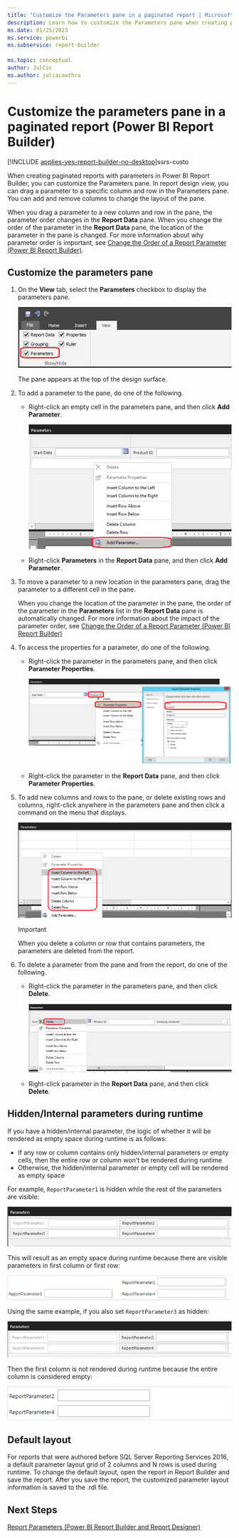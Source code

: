 ```yaml
---
title: "Customize the Parameters pane in a paginated report | Microsoft Docs"
description: Learn how to customize the Parameters pane when creating paginated reports with parameters in Power BI Report Builder.
ms.date: 01/25/2023
ms.service: powerbi
ms.subservice: report-builder

ms.topic: conceptual
author: JulCsc
ms.author: juliacawthra
---
```

# Customize the parameters pane in a paginated report (Power BI Report Builder)

[!INCLUDE [applies-yes-report-builder-no-desktop](../../includes/applies-yes-report-builder-no-desktop.md)]ssrs-custo

  When creating paginated reports with parameters in Power BI Report Builder, you can customize the Parameters pane. In report design view, you can drag a parameter to a specific column and row in the Parameters pane. You can add and remove columns to change the layout of the pane.

 When you drag a parameter to a new column and row in the pane, the parameter order changes in the **Report Data** pane. When you change the order of the parameter in the **Report Data** pane, the location of the parameter in the pane is changed. For more information about why parameter order is important, see [Change the Order of a Report Parameter &#40;Power BI Report Builder&#41;](/sql/reporting-services/report-design/change-the-order-of-a-report-parameter-report-builder-and-ssrs).

## Customize the parameters pane

1.  On the **View** tab, select the **Parameters** checkbox to display the parameters pane.

     ![Screenshot showing Access parameters pane from View tab.](media/customize-parameters-pane-report-builder/report-builder-custom-parameter-access-parameter-pane-design-mode.png "Access parameters pane from View tab")

     The pane appears at the top of the design surface.

2.  To add a parameter to the pane, do one of the following.

    -   Right-click an empty cell in the parameters pane, and then click **Add Parameter**.

         ![Screenshot showing Add new parameter from parameters pane.](media/customize-parameters-pane-report-builder/report-builder-customize-parameter-add-new-parameter.png "Add new parameter from parameters pane")

    -   Right-click **Parameters** in the **Report Data** pane, and then click **Add Parameter**.

3.  To move a parameter to a new location in the parameters pane, drag the parameter to a different cell in the pane.

     When you change the location of the parameter in the pane, the order of the parameter in the **Parameters** list in the **Report Data** pane is automatically changed. For more information about the impact of the parameter order, see [Change the Order of a Report Parameter &#40;Power BI Report Builder&#41;](/sql/reporting-services/report-design/change-the-order-of-a-report-parameter-report-builder-and-ssrs)

4.  To access the properties for a parameter, do one of the following.

    -   Right-click the parameter in the parameters pane, and then click **Parameter Properties**.

         ![Screenshot showing Access parameter properties from the parameters pane.](media/customize-parameters-pane-report-builder/report-builder-customize-parameter-access-parameter-properties-composite.png "Access parameter properties from the parameters pane")

    -   Right-click the parameter in the **Report Data** pane, and then click **Parameter Properties**.

5.  To add new columns and rows to the pane, or delete existing rows and columns, right-click anywhere in the parameters pane and then click a command on the menu that displays.

     ![Screenshot showing Add columns and rows to the parameters pane.](media/customize-parameters-pane-report-builder/report-builder-custom-parameter-add-columns-rows.png "Add columns and rows to the parameters pane")

    > [!IMPORTANT]
    >  When you delete a column or row that contains parameters, the parameters are deleted from the report.

6.  To delete a parameter from the pane and from the report, do one of the following.

    -   Right-click the parameter in the parameters pane, and then click  **Delete**.

         ![Screenshot showing Delete parameters from the parameters pane.](media/customize-parameters-pane-report-builder/report-builder-custom-parameter-delete-parameter.png "Delete parameters from the parameters pane")

    -   Right-click parameter in the **Report Data** pane, and then click **Delete**.

## Hidden/Internal parameters during runtime

If you have a hidden/internal parameter, the logic of whether it will be rendered as empty space during runtime is as follows:

- If any row or column contains only hidden/internal parameters or empty cells, then the entire row or column won't be rendered during runtime
- Otherwise, the hidden/internal parameter or empty cell will be rendered as empty space

For example, `ReportParameter1` is hidden while the rest of the parameters are visible:

![Screenshot showing Hidden Parameter Example 1.](media/customize-parameters-pane-report-builder/report-builder-one-hidden-parameter.png "One hidden parameter in layout grid")

This will result as an empty space during runtime because there are visible parameters in first column or first row:

![Screenshot showing Hidden Parameter Example 1 - runtime.](media/customize-parameters-pane-report-builder/report-builder-one-hidden-parameter-server.png "One hidden parameter in layout grid result in empty space in runtime")

Using the same example, if you also set `ReportParameter3` as hidden:

![Screenshot showing Hidden Parameter Example 2.](media/customize-parameters-pane-report-builder/report-builder-two-hidden-parameters.png "Two hidden parameter in same column")

Then the first column is not rendered during runtime because the entire column is considered empty:

![Screenshot showing Hidden Parameter Example 2 - runtime.](media/customize-parameters-pane-report-builder/report-builder-two-hidden-parameters-server.png "Two hidden parameter in same column in runtime")

## Default layout

For reports that were authored before SQL Server Reporting Services 2016, a default parameter layout grid of 2 columns and N rows is used during runtime. To change the default layout, open the report in Report Builder and save the report. After you save the report, the customized parameter layout information is saved to the .rdl file.

## Next Steps

 [Report Parameters &#40;Power BI Report Builder and Report Designer&#41;](report-builder-parameters.md)


